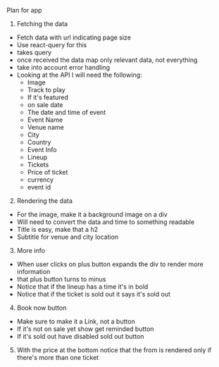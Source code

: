 Plan for app

1. Fetching the data

- Fetch data with url indicating page size
- Use react-query for this
- takes query
- once received the data map only relevant data, not everything
- take into account error handling
- Looking at the API I will need the following:
    - Image
    - Track to play
    - If it's featured
    - on sale date
    - The date and time of event
    - Event Name
    - Venue name
    - City
    - Country
    - Event Info
    - Lineup
    - Tickets
    - Price of ticket
    - currency
    - event id

2. Rendering the data

- For the image, make it a background image on a div
- Will need to convert the data and time to something readable
- Title is easy, make that a h2
- Subtitle for venue and city location

3. More info

- When user clicks on plus button expands the div to render more information
- that plus button turns to minus
- Notice that if the lineup has a time it's in bold
- Notice that if the ticket is sold out it says it's sold out

4. Book now button

- Make sure to make it a Link, not a button
- If it's not on sale yet show get reminded button
- If it's sold out have disabled sold out button

5. With the price at the bottom notice that the from is rendered only if there's more than one ticket



